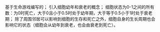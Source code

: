基于生命游戏编写的；
引入细胞幼年和衰老的概念；
细胞状态为0-1之间的所有数：为0时死亡，大于0且小于0.5时处于幼年期，大于等于0.5小于1时处于衰老期；
除了周围邻居可以影响到细胞的生存和死亡之外，细胞自身的生长周期也会影响它的状态（细胞会从幼年到衰老，也会由衰老到死亡）。
